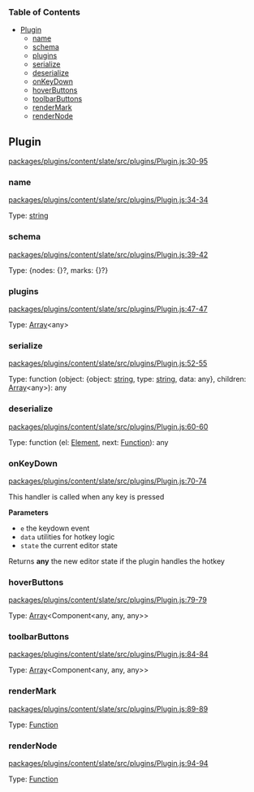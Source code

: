 <!-- Generated by documentation.js. Update this documentation by updating the source code. -->

### Table of Contents

-   [Plugin][1]
    -   [name][2]
    -   [schema][3]
    -   [plugins][4]
    -   [serialize][5]
    -   [deserialize][6]
    -   [onKeyDown][7]
    -   [hoverButtons][8]
    -   [toolbarButtons][9]
    -   [renderMark][10]
    -   [renderNode][11]

## Plugin

[packages/plugins/content/slate/src/plugins/Plugin.js:30-95][12]

### name

[packages/plugins/content/slate/src/plugins/Plugin.js:34-34][13]

Type: [string][14]

### schema

[packages/plugins/content/slate/src/plugins/Plugin.js:39-42][15]

Type: {nodes: {}?, marks: {}?}

### plugins

[packages/plugins/content/slate/src/plugins/Plugin.js:47-47][16]

Type: [Array][17]&lt;any>

### serialize

[packages/plugins/content/slate/src/plugins/Plugin.js:52-55][18]

Type: function (object: {object: [string][14], type: [string][14], data: any}, children: [Array][17]&lt;any>): any

### deserialize

[packages/plugins/content/slate/src/plugins/Plugin.js:60-60][19]

Type: function (el: [Element][20], next: [Function][21]): any

### onKeyDown

[packages/plugins/content/slate/src/plugins/Plugin.js:70-74][22]

This handler is called when any key is pressed

**Parameters**

-   `e`  the keydown event
-   `data`  utilities for hotkey logic
-   `state`  the current editor state

Returns **any** the new editor state if the plugin handles the hotkey

### hoverButtons

[packages/plugins/content/slate/src/plugins/Plugin.js:79-79][23]

Type: [Array][17]&lt;Component&lt;any, any, any>>

### toolbarButtons

[packages/plugins/content/slate/src/plugins/Plugin.js:84-84][24]

Type: [Array][17]&lt;Component&lt;any, any, any>>

### renderMark

[packages/plugins/content/slate/src/plugins/Plugin.js:89-89][25]

Type: [Function][21]

### renderNode

[packages/plugins/content/slate/src/plugins/Plugin.js:94-94][26]

Type: [Function][21]

[1]: #plugin

[2]: #name

[3]: #schema

[4]: #plugins

[5]: #serialize

[6]: #deserialize

[7]: #onkeydown

[8]: #hoverbuttons

[9]: #toolbarbuttons

[10]: #rendermark

[11]: #rendernode

[12]: https://github.com/nolandg/editor/blob/ac96499ee598f115b7634a35f9bd1167330a5acb/packages/plugins/content/slate/src/plugins/Plugin.js#L30-L95 "Source code on GitHub"

[13]: https://github.com/nolandg/editor/blob/ac96499ee598f115b7634a35f9bd1167330a5acb/packages/plugins/content/slate/src/plugins/Plugin.js#L34-L34 "Source code on GitHub"

[14]: https://developer.mozilla.org/docs/Web/JavaScript/Reference/Global_Objects/String

[15]: https://github.com/nolandg/editor/blob/ac96499ee598f115b7634a35f9bd1167330a5acb/packages/plugins/content/slate/src/plugins/Plugin.js#L39-L42 "Source code on GitHub"

[16]: https://github.com/nolandg/editor/blob/ac96499ee598f115b7634a35f9bd1167330a5acb/packages/plugins/content/slate/src/plugins/Plugin.js#L47-L47 "Source code on GitHub"

[17]: https://developer.mozilla.org/docs/Web/JavaScript/Reference/Global_Objects/Array

[18]: https://github.com/nolandg/editor/blob/ac96499ee598f115b7634a35f9bd1167330a5acb/packages/plugins/content/slate/src/plugins/Plugin.js#L52-L55 "Source code on GitHub"

[19]: https://github.com/nolandg/editor/blob/ac96499ee598f115b7634a35f9bd1167330a5acb/packages/plugins/content/slate/src/plugins/Plugin.js#L60-L60 "Source code on GitHub"

[20]: https://developer.mozilla.org/docs/Web/API/Element

[21]: https://developer.mozilla.org/docs/Web/JavaScript/Reference/Statements/function

[22]: https://github.com/nolandg/editor/blob/ac96499ee598f115b7634a35f9bd1167330a5acb/packages/plugins/content/slate/src/plugins/Plugin.js#L70-L74 "Source code on GitHub"

[23]: https://github.com/nolandg/editor/blob/ac96499ee598f115b7634a35f9bd1167330a5acb/packages/plugins/content/slate/src/plugins/Plugin.js#L79-L79 "Source code on GitHub"

[24]: https://github.com/nolandg/editor/blob/ac96499ee598f115b7634a35f9bd1167330a5acb/packages/plugins/content/slate/src/plugins/Plugin.js#L84-L84 "Source code on GitHub"

[25]: https://github.com/nolandg/editor/blob/ac96499ee598f115b7634a35f9bd1167330a5acb/packages/plugins/content/slate/src/plugins/Plugin.js#L89-L89 "Source code on GitHub"

[26]: https://github.com/nolandg/editor/blob/ac96499ee598f115b7634a35f9bd1167330a5acb/packages/plugins/content/slate/src/plugins/Plugin.js#L94-L94 "Source code on GitHub"
